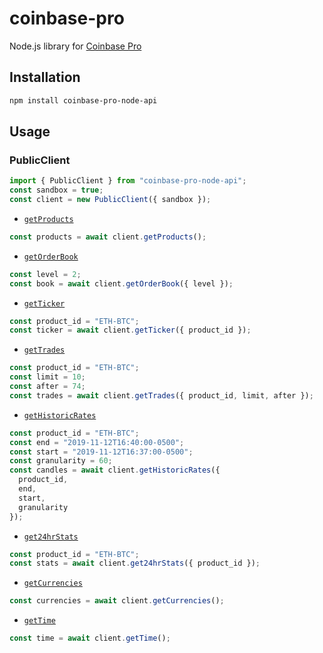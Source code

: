 # coinbase-pro

Node.js library for [Coinbase Pro](https://pro.coinbase.com/)

## Installation

```bash
npm install coinbase-pro-node-api
```

## Usage

### PublicClient

```typescript
import { PublicClient } from "coinbase-pro-node-api";
const sandbox = true;
const client = new PublicClient({ sandbox });
```

- [`getProducts`](https://docs.pro.coinbase.com/#get-products)

```typescript
const products = await client.getProducts();
```

- [`getOrderBook`](https://docs.pro.coinbase.com/#get-product-order-book)

```typescript
const level = 2;
const book = await client.getOrderBook({ level });
```

- [`getTicker`](https://docs.pro.coinbase.com/#get-product-ticker)

```typescript
const product_id = "ETH-BTC";
const ticker = await client.getTicker({ product_id });
```

- [`getTrades`](https://docs.pro.coinbase.com/#get-trades)

```typescript
const product_id = "ETH-BTC";
const limit = 10;
const after = 74;
const trades = await client.getTrades({ product_id, limit, after });
```

- [`getHistoricRates`](https://docs.pro.coinbase.com/#get-historic-rates)

```typescript
const product_id = "ETH-BTC";
const end = "2019-11-12T16:40:00-0500";
const start = "2019-11-12T16:37:00-0500";
const granularity = 60;
const candles = await client.getHistoricRates({
  product_id,
  end,
  start,
  granularity
});
```

- [`get24hrStats`](https://docs.pro.coinbase.com/#get-24hr-stats)

```typescript
const product_id = "ETH-BTC";
const stats = await client.get24hrStats({ product_id });
```

- [`getCurrencies`](https://docs.pro.coinbase.com/#get-currencies)

```typescript
const currencies = await client.getCurrencies();
```

- [`getTime`](https://docs.pro.coinbase.com/#time)

```typescript
const time = await client.getTime();
```
